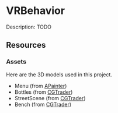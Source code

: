 # VRBehavior
Description: TODO

## Resources
### Assets
  Here are the 3D models used in this project.
  * Menu (from [APainter](https://github.com/aframevr/a-painter))
  * Bottles (from [CGTrader](https://www.cgtrader.com/free-3d-models/science/medical/potions-pack-f1518b7f1c8b5fe0960c68480e3b4444))
  * StreetScene (from [CGTrader](https://www.cgtrader.com/free-3d-models/exterior/cityscape/the-street-scene))
  * Bench (from [CGTrader](https://www.cgtrader.com/free-3d-models/furniture/outdoor/bench--39))
